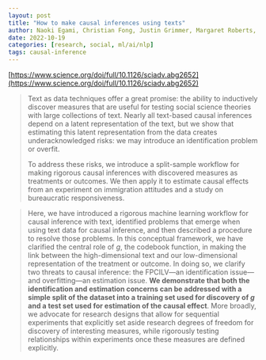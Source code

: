 ```yaml
---
layout: post
title: "How to make causal inferences using texts"
author: Naoki Egami, Christian Fong, Justin Grimmer, Margaret Roberts, Brandon Stewart
date: 2022-10-19
categories: [research, social, ml/ai/nlp]
tags: causal-inference
---
```


[https://www.science.org/doi/full/10.1126/sciadv.abg2652](https://www.science.org/doi/full/10.1126/sciadv.abg2652)

> Text as data techniques offer a great promise: the ability to inductively discover measures that are useful for testing social science theories with large collections of text. Nearly all text-based causal inferences depend on a latent representation of the text, but we show that estimating this latent representation from the data creates underacknowledged risks: we may introduce an identification problem or overfit. 
>
> To address these risks, we introduce a split-sample workflow for making rigorous causal inferences with discovered measures as treatments or outcomes. We then apply it to estimate causal effects from an experiment on immigration attitudes and a study on bureaucratic responsiveness.

> Here, we have introduced a rigorous machine learning workflow for causal inference with text, identified problems that emerge when using text data for causal inference, and then described a procedure to resolve those problems. In this conceptual framework, we have clarified the central role of *g*, the codebook function, in making the link between the high-dimensional text and our low-dimensional representation of the treatment or outcome. In doing so, we clarify two threats to causal inference: the FPCILV—an identification issue—and overfitting—an estimation issue. **We demonstrate that both the identification and estimation concerns can be addressed with a simple split of the dataset into a training set used for discovery of *g* and a test set used for estimation of the causal effect**. More broadly, we advocate for research designs that allow for sequential experiments that explicitly set aside research degrees of freedom for discovery of interesting measures, while rigorously testing relationships within experiments once these measures are defined explicitly.
